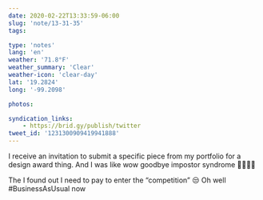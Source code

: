 ```yaml
---
date: 2020-02-22T13:33:59-06:00
slug: 'note/13-31-35'
tags:

type: 'notes'
lang: 'en'
weather: '71.8°F'
weather_summary: 'Clear'
weather-icon: 'clear-day'
lat: '19.2824'
long: '-99.2098'

photos:

syndication_links:
    - https://brid.gy/publish/twitter
tweet_id: '1231300909419941888'
---
```

I receive an invitation to submit a specific piece from my portfolio for a design award thing. And I was like wow goodbye impostor syndrome 👋🏼🍾🥳 

The I found out I need to pay to enter the “competition” 😒
Oh well #BusinessAsUsual now